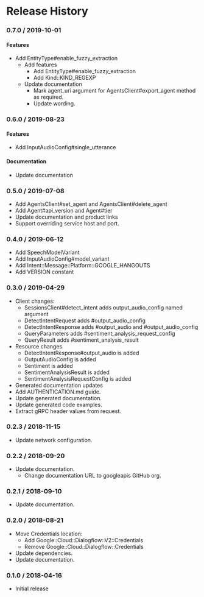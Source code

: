 # Release History

### 0.7.0 / 2019-10-01

#### Features

* Add EntityType#enable_fuzzy_extraction
  * Add features
    * Add EntityType#enable_fuzzy_extraction
    * Add Kind::KIND_REGEXP
  * Update documentation
    * Mark agent_uri argument for AgentsClient#export_agent method as required.
    * Update wording.

### 0.6.0 / 2019-08-23

#### Features

* Add InputAudioConfig#single_utterance

#### Documentation

* Update documentation

### 0.5.0 / 2019-07-08

* Add AgentsClient#set_agent and AgentsClient#delete_agent 
* Add Agent#api_version and Agent#tier
* Update documentation and product links
* Support overriding service host and port.

### 0.4.0 / 2019-06-12

* Add SpeechModelVariant
* Add InputAudioConfig#model_variant
* Add Intent::Message::Platform::GOOGLE_HANGOUTS
* Add VERSION constant

### 0.3.0 / 2019-04-29

* Client changes:
  * SessionsClient#detect_intent adds output_audio_config named argument
  * DetectIntentRequest adds #output_audio_config
  * DetectIntentResponse adds #output_audio and #output_audio_config
  * QueryParameters adds #sentiment_analysis_request_config
  * QueryResult adds #sentiment_analysis_result
* Resource changes
  * DetectIntentResponse#output_audio is added
  * OutputAudioConfig is added
  * Sentiment is added
  * SentimentAnalysisResult is added
  * SentimentAnalysisRequestConfig is added
* Generated documentation updates
* Add AUTHENTICATION.md guide.
* Update generated documentation.
* Update generated code examples.
* Extract gRPC header values from request.

### 0.2.3 / 2018-11-15

* Update network configuration.

### 0.2.2 / 2018-09-20

* Update documentation.
  * Change documentation URL to googleapis GitHub org.

### 0.2.1 / 2018-09-10

* Update documentation.

### 0.2.0 / 2018-08-21

* Move Credentials location:
  * Add Google::Cloud::Dialogflow::V2::Credentials
  * Remove Google::Cloud::Dialogflow::Credentials
* Update dependencies.
* Update documentation.

### 0.1.0 / 2018-04-16

* Initial release
